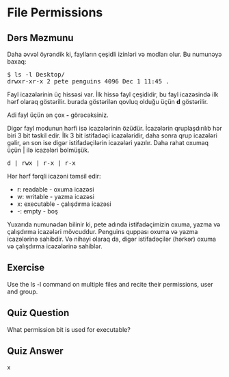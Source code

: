 # File Permissions

## Dərs Məzmunu

Daha əvvəl öyrəndik ki, faylların çeşidli izinləri və modları olur. Bu numunəyə baxaq:

<pre>$ ls -l Desktop/
drwxr-xr-x 2 pete penguins 4096 Dec 1 11:45 .
</pre>

Fayl icazələrinin üç hissəsi var. İlk hissə fayl çeşididir, bu fayl icazəsində ilk hərf olaraq göstərilir.
burada göstərilən qovluq olduğu üçün <b>d</b> göstərilir.

Adi fayl üçün ən çox <b>-</b> görəcəksiniz. 

Digər fayl modunun hərfi isə icazələrinin özüdür.
İcazələrin qruplaşdırılıb hər biri 3 bit təskil edir.
İlk 3 bit istifadəçi icazələridir, daha sonra qrup icazələri gəlir, ən son ise digər istifadəçilərin icazələri yazılır.
Daha rahat oxumaq üçün | ilə icazələri bolmüşük.

<pre>d | rwx | r-x | r-x </pre>

Hər hərf fərqli icazəni təmsil edir:
<ul>
<li>r: readable - oxuma icazəsi</li>
<li>w: writable - yazma icazəsi</li>
<li>x: executable - çalışdırma icazəsi </li>
<li>-: empty - boş </li>
</ul>

Yuxarıda numunədən bilinir ki, pete adında istifadəçimizin oxuma, yazma və çalışdırma icazələri mövcuddur.
Penguins quppası oxuma və yazma icazələrinə sahibdir.
Və nihayi olaraq da, digər istifadəçilər (hərkər) oxuma və çalışdırma icəzələrinə sahiblər.

## Exercise

Use the ls -l command on multiple files and recite their permissions, user and group. 

## Quiz Question

What permission bit is used for executable? 

## Quiz Answer

x